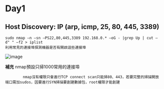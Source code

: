 Day1
===
Host Discovery: IP (arp, icmp, 25, 80, 445, 3389)
---
    sudo nmap –n –sn –PS22,80,445,3389 192.168.0.* –oG - |grep Up | cut –d" " –f2 > iplist
    利用常見的連接埠探測機器是否有開啟這些連接埠
<img  alt="image" src="https://github.com/user-attachments/assets/20801a33-6b66-4cc0-b612-f9983fd3ae7b">

**補充**
            nmap預設只掃1000常用的連接埠
            
            nmap沒有權限只會進行TCP connect scan只能掃80、443，若要完整的掃描開放端口需加sudos，因要進行SYN掃描要創建數據包，root權限才能創建

